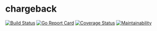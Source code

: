 # chargeback

[![Build Status](https://travis-ci.org/managef/chargeback.svg?branch=master)](https://travis-ci.org/managef/chargeback)  [![Go Report Card](https://goreportcard.com/badge/github.com/managef/chargeback)](https://goreportcard.com/report/github.com/managef/chargeback)  [![Coverage Status](https://coveralls.io/repos/github/managef/chargeback/badge.svg?branch=master)](https://coveralls.io/github/managef/chargeback?branch=master)  [![Maintainability](https://api.codeclimate.com/v1/badges/4e4be6dfaebc8054a72f/maintainability)](https://codeclimate.com/github/managef/chargeback/maintainability)
